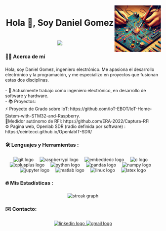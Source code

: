 <br clear="both">

<img align="right" height="150" src="./_9e34c805-d846-4a0c-95e6-92bf45a6f21b.jpeg"  />

###

<h1 align="center">Hola 👋, Soy Daniel Gomez</h1>

###
<br>
<div align="center">
  <img src="https://visitor-badge.laobi.icu/badge?page_id=Danielfgb.Danielfgb&"  />
</div>

###

<h3 align="left">👩‍💻  Acerca de mí</h3>

###

<p align="left">Hola, soy  Daniel Gomez, ingeniero electrónico. Me apasiona el desarrollo electrónico y la programación, y me especializo en proyectos que fusionan estas dos disciplinas.<br><br>
  - 🔭  Actualmente trabajo como ingeniero electrónico, en desarrollo de software y hardware.<br>
  - 📚 Proyectos:   <br>
  ⚡ Proyecto de Grado sobre IoT: https://github.com/IoT-EBOT/IoT-Home-Sistem-with-STM32-and-Raspberry.<br>
  📡Medidor autónomo de RFI: https://github.com/ERA-2022/Captura-RFI<br>
  ⚙️ Pagina web, Openlab SDR (radio definida por software) : https://ceintecci.github.io/OpenlabIT-SDR/</p>

###

<h3 align="left">🛠 Lenguajes y Herramientas :</h3>

###

<div align="center">
  <img src="https://cdn.jsdelivr.net/gh/devicons/devicon/icons/git/git-original.svg" height="40" alt="git logo"  />
  <img width="12" />
  <img src="https://cdn.jsdelivr.net/gh/devicons/devicon/icons/raspberrypi/raspberrypi-original.svg" height="40" alt="raspberrypi logo"  />
  <img width="12" />
  <img src="https://cdn.jsdelivr.net/gh/devicons/devicon/icons/embeddedc/embeddedc-original.svg" height="40" alt="embeddedc logo"  />
  <img width="12" />
  <img src="https://cdn.jsdelivr.net/gh/devicons/devicon/icons/c/c-original.svg" height="40" alt="c logo"  />
  <img width="12" />
  <img src="https://cdn.jsdelivr.net/gh/devicons/devicon/icons/cplusplus/cplusplus-original.svg" height="40" alt="cplusplus logo"  />
  <img width="12" />
  <img src="https://cdn.jsdelivr.net/gh/devicons/devicon/icons/python/python-original.svg" height="40" alt="python logo"  />
  <img width="12" />
  <img src="https://cdn.jsdelivr.net/gh/devicons/devicon/icons/pandas/pandas-original-wordmark.svg" height="40" alt="pandas logo"  />
  <img width="12" />
  <img src="https://cdn.jsdelivr.net/gh/devicons/devicon/icons/numpy/numpy-original.svg" height="40" alt="numpy logo"  />
  <img width="12" />
  <img src="https://cdn.jsdelivr.net/gh/devicons/devicon/icons/jupyter/jupyter-original.svg" height="40" alt="jupyter logo"  />
  <img width="12" />
  <img src="https://cdn.jsdelivr.net/gh/devicons/devicon/icons/matlab/matlab-original.svg" height="40" alt="matlab logo"  />
  <img width="12" />
  <img src="https://cdn.jsdelivr.net/gh/devicons/devicon/icons/linux/linux-original.svg" height="40" alt="linux logo"  />
  <img width="12" />
  <img src="https://skillicons.dev/icons?i=latex" height="40" alt="latex logo"  />
</div>

###

<h3 align="left">🔥   Mis Estadísticas :</h3>

###

<div align="center">
  <img src="https://streak-stats.demolab.com?user=Danielfgb&locale=en&mode=daily&theme=dark&hide_border=false&border_radius=5&order=3" height="220" alt="streak graph"  />
</div>

###

<h3 align="left">✉️ Contacto:</h3>

###

<div align="center">
  <a href="https://www.linkedin.com/in/daniel-felipe-g%C3%B3mez-bernal-692118246/" target="_blank">
    <img src="https://img.shields.io/static/v1?message=LinkedIn&logo=linkedin&label=&color=0077B5&logoColor=white&labelColor=&style=for-the-badge" height="25" alt="linkedin logo"  />
  </a>
  <a href="dgomezbernal24@gmail.com" target="_blank">
    <img src="https://img.shields.io/static/v1?message=Gmail&logo=gmail&label=&color=D14836&logoColor=white&labelColor=&style=for-the-badge" height="25" alt="gmail logo"  />
  </a>
</div>

###
